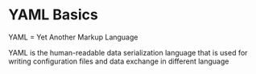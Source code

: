 # YAML Basics

YAML = Yet Another Markup Language

YAML is the human-readable data serialization language that is used for writing configuration files and data exchange in different language 
